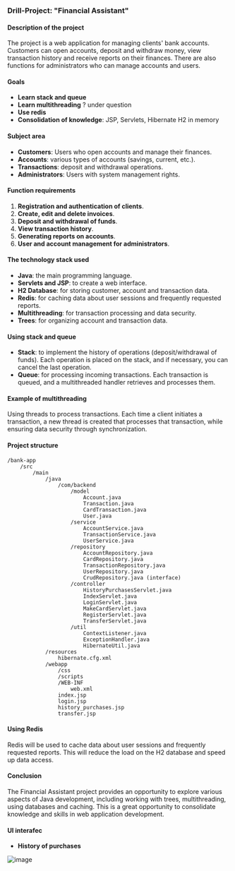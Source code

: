 ### Drill-Project: "Financial Assistant"

#### Description of the project
The project is a web application for managing clients' bank accounts. Customers can open accounts, deposit and withdraw money, view transaction history and receive reports on their finances. There are also functions for administrators who can manage accounts and users.

#### Goals
- **Learn stack and queue**
- **Learn multithreading** ? under question
- **Use redis**
- **Consolidation of knowledge**: JSP, Servlets, Hibernate H2 in memory

#### Subject area
- **Customers**: Users who open accounts and manage their finances.
- **Accounts**: various types of accounts (savings, current, etc.).
- **Transactions**: deposit and withdrawal operations.
- **Administrators**: Users with system management rights.

#### Function requirements
1. **Registration and authentication of clients**.
2. **Create, edit and delete invoices**.
3. **Deposit and withdrawal of funds**.
4. **View transaction history**.
5. **Generating reports on accounts**.
6. **User and account management for administrators**.

#### The technology stack used
- **Java**: the main programming language.
- **Servlets and JSP**: to create a web interface.
- **H2 Database**: for storing customer, account and transaction data.
- **Redis**: for caching data about user sessions and frequently requested reports.
- **Multithreading**: for transaction processing and data security.
- **Trees**: for organizing account and transaction data.

#### Using stack and queue
- **Stack**: to implement the history of operations (deposit/withdrawal of funds). Each operation is placed on the stack, and if necessary, you can cancel the last operation.
- **Queue**: for processing incoming transactions. Each transaction is queued, and a multithreaded handler retrieves and processes them.

#### Example of multithreading
Using threads to process transactions. Each time a client initiates a transaction, a new thread is created that processes that transaction, while ensuring data security through synchronization.

#### Project structure
```
/bank-app
    /src
        /main
            /java
                /com/backend
                    /model
                        Account.java
                        Transaction.java
                        CardTransaction.java
                        User.java
                    /service
                        AccountService.java
                        TransactionService.java
                        UserService.java
                    /repository
                        AccountRepository.java
                        CardRepository.java
                        TransactionRepository.java
                        UserRepository.java
                        CrudRepository.java (interface)
                    /controller
                        HistoryPurchasesServlet.java
                        IndexServlet.java
                        LoginServlet.java
                        MakeCardServlet.java
                        RegisterServlet.java
                        TransferServlet.java
                    /util
                        ContextListener.java
                        ExceptionHandler.java
                        HibernateUtil.java
            /resources
                hibernate.cfg.xml
            /webapp
                /css
                /scripts
                /WEB-INF
                    web.xml
                index.jsp
                login.jsp
                history_purchases.jsp
                transfer.jsp
```

#### Using Redis
Redis will be used to cache data about user sessions and frequently requested reports. This will reduce the load on the H2 database and speed up data access.

#### Conclusion
The Financial Assistant project provides an opportunity to explore various aspects of Java development, including working with trees, multithreading, using databases and caching. This is a great opportunity to consolidate knowledge and skills in web application development.


#### UI interafec

- **History of purchases**

![image](https://github.com/user-attachments/assets/2f1da777-79a1-4b43-ac55-f9fc13a313c5)
